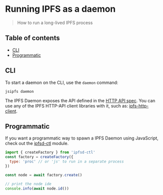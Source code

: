 
# Running IPFS as a daemon <!-- omit in toc -->

> How to run a long-lived IPFS process

## Table of contents <!-- omit in toc -->

- [CLI](#cli)
- [Programmatic](#programmatic)

## CLI

To start a daemon on the CLI, use the `daemon` command:

```console
jsipfs daemon
```

The IPFS Daemon exposes the API defined in the [HTTP API spec](https://docs.ipfs.io/reference/api/http/). You can use any of the IPFS HTTP-API client libraries with it, such as: [ipfs-http-client](https://github.com/ipfs/js-ipfs/tree/master/packages/ipfs-http-client).

## Programmatic

If you want a programmatic way to spawn a IPFS Daemon using JavaScript, check out the [ipfsd-ctl](https://github.com/ipfs/js-ipfsd-ctl) module.

```javascript
import { createFactory } from 'ipfsd-ctl'
const factory = createFactory({
  type: 'proc' // or 'js' to run in a separate process
})

const node = await factory.create()

// print the node ide
console.info(await node.id())
```
